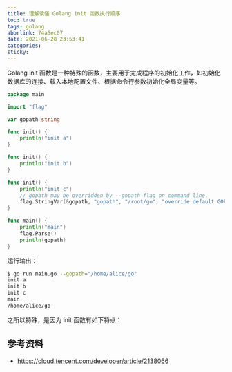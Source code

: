 ```yaml
---
title: 理解读懂 Golang init 函数执行顺序
toc: true
tags: golang
abbrlink: 74a5ec07
date: 2021-06-28 23:53:41
categories:
sticky:
---
```


Golang init 函数是一种特殊的函数，主要用于完成程序的初始化工作，如初始化数据库的连接、载入本地配置文件、根据命令行参数初始化全局变量等。

<!-- more -->

```go
package main

import "flag"

var gopath string

func init() {
	println("init a")
}

func init() {
	println("init b")
}

func init() {
	println("init c")
	// gopath may be overridden by --gopath flag on command line.
	flag.StringVar(&gopath, "gopath", "/root/go", "override default GOPATH")
}

func main() {
	println("main")
	flag.Parse()
	println(gopath)
}
```

运行输出：

```bash
$ go run main.go --gopath="/home/alice/go"
init a
init b
init c
main
/home/alice/go
```
之所以特殊，是因为 init 函数有如下特点：

## 参考资料

- https://cloud.tencent.com/developer/article/2138066


